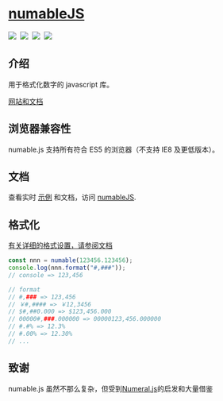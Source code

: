 # [numableJS](https://liuhaifengzzzzz.github.io/numable)

<img src="https://badgen.net/npm/v/numable"/>&nbsp;
<img src="https://badgen.net/npm/license/numable"/>&nbsp;
<img src="https://badgen.net/npm/dt/numable"/>&nbsp;
<img src="https://badgen.net/npm/types/numable"/>

## 介绍

用于格式化数字的 javascript 库。

[网站和文档](https://liuhaifengzzzzz.github.io/numable)

## 浏览器兼容性

numable.js 支持所有符合 ES5 的浏览器（不支持 IE8 及更低版本）。

## 文档

查看实时 [示例](https://liuhaifengzzzzz.github.io/numable/example.html) 和文档，访问 [numableJS](https://liuhaifengzzzzz.github.io/numable).

## 格式化

[有关详细的格式设置，请参阅文档](https://liuhaifengzzzzz.github.io/numable/example.html)

```js
const nnn = numable(123456.123456);
console.log(nnn.format("#,###"));
// console => 123,456

// format
// #,### => 123,456
// ￥#,#### => ￥12,3456
// $#,##0.000 => $123,456.000
// 00000#,###.000000 => 00000123,456.000000
// #.#% => 12.3%
// #.00% => 12.30%
// ...
```

## 致谢

numable.js 虽然不那么复杂，但受到[Numeral.js](http://numeraljs.com/)的启发和大量借鉴
